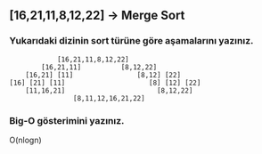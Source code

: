 ## [16,21,11,8,12,22] -> Merge Sort
### Yukarıdaki dizinin sort türüne göre aşamalarını yazınız.


                [16,21,11,8,12,22]
            [16,21,11]          [8,12,22]
        [16,21] [11]                [8,12] [22]
    [16] [21] [11]                     [8] [12] [22]
        [11,16,21]                       [8,12,22]
                    [8,11,12,16,21,22]


### Big-O gösterimini yazınız.

O(nlogn)
